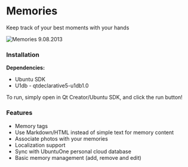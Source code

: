 # Memories #

Keep track of your best moments with your hands

![Memories 9.08.2013](https://raw.github.com/Mefrio/Memories/master/resources/gh-page/memories-9-8-13.png)

### Installation ###

**Dependencies:**

 * Ubuntu SDK
 * U1db - qtdeclarative5-u1db1.0

To run, simply open in Qt Creator/Ubuntu SDK, and click the run button!

### Features ###
 
 * Memory tags
 * Use Markdown/HTML instead of simple text for memory content
 * Associate photos with your memories
 * Localization support
 * Sync with UbuntuOne personal cloud database
 * Basic memory management (add, remove and edit)
